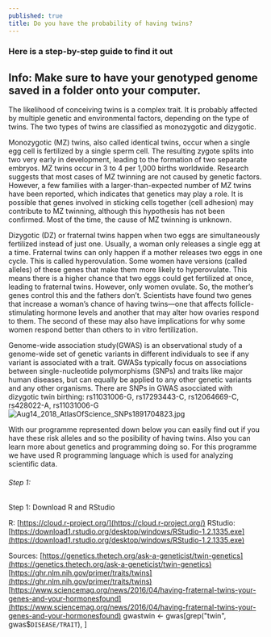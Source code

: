 ```yaml
---
published: true
title: Do you have the probability of having twins?
---
```


### Here is a step-by-step guide to find it out

## Info: Make sure to have your genotyped genome saved in a folder onto your computer.

The likelihood of conceiving twins is a complex trait. It is probably affected by multiple genetic and environmental factors, depending on the type of twins. The two types of twins are classified as monozygotic and dizygotic.

Monozygotic (MZ) twins, also called identical twins, occur when a single egg cell is fertilized by a single sperm cell. The resulting zygote splits into two very early in development, leading to the formation of two separate embryos. MZ twins occur in 3 to 4 per 1,000 births worldwide. Research suggests that most cases of MZ twinning are not caused by genetic factors. However, a few families with a larger-than-expected number of MZ twins have been reported, which indicates that genetics may play a role. It is possible that genes involved in sticking cells together (cell adhesion) may contribute to MZ twinning, although this hypothesis has not been confirmed. Most of the time, the cause of MZ twinning is unknown.

Dizygotic (DZ) or fraternal twins happen when two eggs are simultaneously fertilized instead of just one. Usually, a woman only releases a single egg at a time. Fraternal twins can only happen if a mother releases two eggs in one cycle. This is called hyperovulation. Some women have versions (called alleles) of these genes that make them more likely to hyperovulate. This means there is a higher chance that two eggs could get fertilized at once, leading to fraternal twins. However, only women ovulate. So, the mother’s genes control this and the fathers don’t. Scientists have found two genes that increase a woman’s chance of having twins—one that affects follicle-stimulating hormone levels and another that may alter how ovaries respond to them. The second of these may also have implications for why some women respond better than others to in vitro fertilization.


Genome-wide association study(GWAS) is an observational study of a genome-wide set of genetic variants in different individuals to see if any variant is associated with a trait. GWASs typically focus on associations between single-nucleotide polymorphisms (SNPs) and traits like major human diseases, but can equally be applied to any other genetic variants and any other organisms.
There are SNPs in GWAS asocciated with dizygotic twin birthing:
rs11031006-G, rs17293443-C, rs12064669-C,  rs428022-A, rs11031006-G
![Aug14_2018_AtlasOfScience_SNPs1891704823.jpg](/myDNA/img/Aug14_2018_AtlasOfScience_SNPs1891704823.jpg)


With our programme represented down below you can easily find out if you have these risk alleles and so the posibility of having twins.
Also you can learn more about genetics and programming doing so. For this programme we have used R programming language which is used for analyzing scientific data.

###### Step 1:
Step 1: Download R and RStudio

R: [https://cloud.r-project.org/](https://cloud.r-project.org/)
RStudio: [https://download1.rstudio.org/desktop/windows/RStudio-1.2.1335.exe](https://download1.rstudio.org/desktop/windows/RStudio-1.2.1335.exe)

                      
Sources: [https://genetics.thetech.org/ask-a-geneticist/twin-genetics](https://genetics.thetech.org/ask-a-geneticist/twin-genetics)
		              [https://ghr.nlm.nih.gov/primer/traits/twins](https://ghr.nlm.nih.gov/primer/traits/twins)
		 			  [https://www.sciencemag.org/news/2016/04/having-fraternal-twins-your-genes-and-your-hormonesfound](https://www.sciencemag.org/news/2016/04/having-fraternal-twins-your-genes-and-your-hormonesfound)
gwastwin <- gwas[grep("twin", gwas$`DISEASE/TRAIT`), ]
